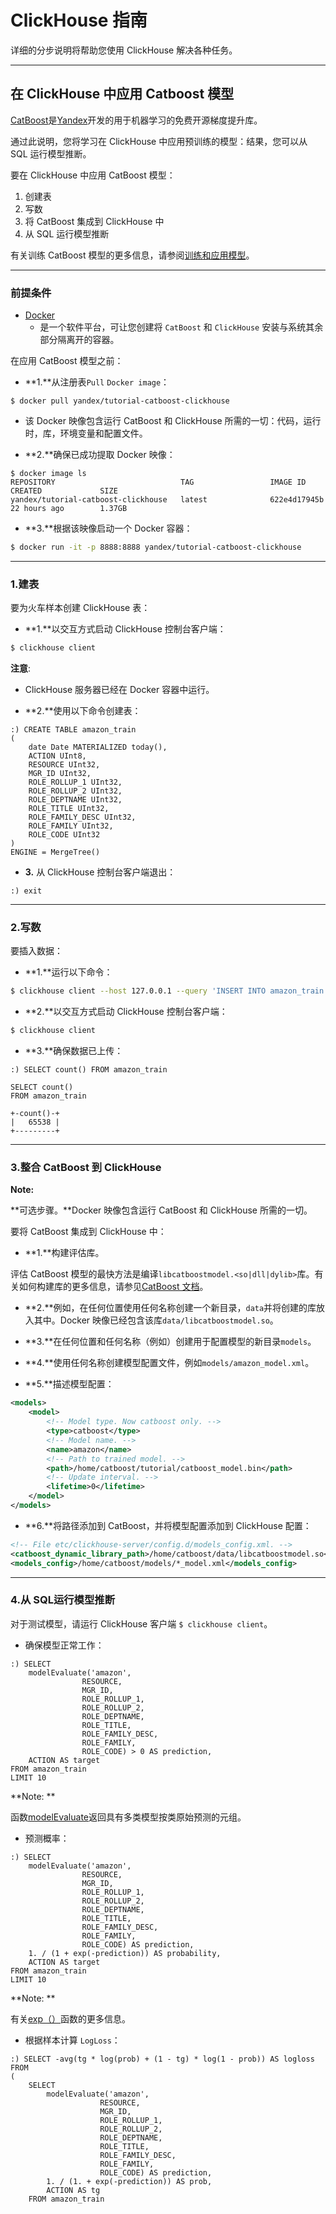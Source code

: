 # ClickHouse 指南

详细的分步说明将帮助您使用 ClickHouse 解决各种任务。

---

## 在 ClickHouse 中应用 Catboost 模型

[CatBoost](https://catboost.ai/)是[Yandex](https://yandex.com/company/)开发的用于机器学习的免费开源梯度提升库。

通过此说明，您将学习在 ClickHouse 中应用预训练的模型：结果，您可以从 SQL 运行模型推断。

要在 ClickHouse 中应用 CatBoost 模型：

1.  创建表
2.  写数
3.  将 CatBoost 集成到 ClickHouse 中
4.  从 SQL 运行模型推断

有关训练 CatBoost 模型的更多信息，请参阅[训练和应用模型](https://catboost.ai/docs/features/training.html#training)。

---

### 前提条件

- [Docker](https://docs.docker.com/install/)
  - 是一个软件平台，可让您创建将 `CatBoost` 和 `ClickHouse` 安装与系统其余部分隔离开的容器。

在应用 CatBoost 模型之前：

- **1.**从注册表`Pull` `Docker image`：

```$ docker pull yandex/tutorial-catboost-clickhouse```

  - 该 Docker 映像包含运行 CatBoost 和 ClickHouse 所需的一切：代码，运行时，库，环境变量和配置文件。

- **2.**确保已成功提取 Docker 映像：

```log
$ docker image ls
REPOSITORY                            TAG                 IMAGE ID            CREATED             SIZE
yandex/tutorial-catboost-clickhouse   latest              622e4d17945b        22 hours ago        1.37GB
```

- **3.**根据该映像启动一个 Docker 容器：

```bash
$ docker run -it -p 8888:8888 yandex/tutorial-catboost-clickhouse
```

---
### 1.建表

要为火车样本创建 ClickHouse 表：

- **1.**以交互方式启动 ClickHouse 控制台客户端：

```bash
$ clickhouse client
```

**注意**:

- ClickHouse 服务器已经在 Docker 容器中运行。

- **2.**使用以下命令创建表：

```
:) CREATE TABLE amazon_train
(
    date Date MATERIALIZED today(), 
    ACTION UInt8, 
    RESOURCE UInt32, 
    MGR_ID UInt32, 
    ROLE_ROLLUP_1 UInt32, 
    ROLE_ROLLUP_2 UInt32, 
    ROLE_DEPTNAME UInt32, 
    ROLE_TITLE UInt32, 
    ROLE_FAMILY_DESC UInt32, 
    ROLE_FAMILY UInt32, 
    ROLE_CODE UInt32
)
ENGINE = MergeTree()
```

- **3.** 从 ClickHouse 控制台客户端退出：

```
:) exit
```

---

### 2.写数

要插入数据：

- **1.**运行以下命令：

```bash
$ clickhouse client --host 127.0.0.1 --query 'INSERT INTO amazon_train FORMAT CSVWithNames' < ~/amazon/train.csv
```

- **2.**以交互方式启动 ClickHouse 控制台客户端：

```bash
$ clickhouse client
```

- **3.**确保数据已上传：

```log
:) SELECT count() FROM amazon_train

SELECT count()
FROM amazon_train

+-count()-+
|   65538 |
+---------+
```

---

### 3.整合 CatBoost 到 ClickHouse

**Note:**

**可选步骤。**Docker 映像包含运行 CatBoost 和 ClickHouse 所需的一切。

要将 CatBoost 集成到 ClickHouse 中：

- **1.**构建评估库。

评估 CatBoost 模型的最快方法是编译`libcatboostmodel.<so|dll|dylib>`库。有关如何构建库的更多信息，请参见[CatBoost 文档](https://catboost.ai/docs/concepts/c-plus-plus-api_dynamic-c-pluplus-wrapper.html)。

- **2.**例如，在任何位置使用任何名称创建一个新目录，`data`并将创建的库放入其中。Docker 映像已经包含该库`data/libcatboostmodel.so`。

- **3.**在任何位置和任何名称（例如）创建用于配置模型的新目录`models`。

- **4.**使用任何名称创建模型配置文件，例如`models/amazon_model.xml`。

- **5.**描述模型配置：

```xml
<models>
    <model>
        <!-- Model type. Now catboost only. -->
        <type>catboost</type>
        <!-- Model name. -->
        <name>amazon</name>
        <!-- Path to trained model. -->
        <path>/home/catboost/tutorial/catboost_model.bin</path>
        <!-- Update interval. -->
        <lifetime>0</lifetime>
    </model>
</models>
```

- **6.**将路径添加到 CatBoost，并将模型配置添加到 ClickHouse 配置：

```xml
<!-- File etc/clickhouse-server/config.d/models_config.xml. -->
<catboost_dynamic_library_path>/home/catboost/data/libcatboostmodel.so</catboost_dynamic_library_path>
<models_config>/home/catboost/models/*_model.xml</models_config>
```

---

### 4.从 SQL运行模型推断

对于测试模型，请运行 ClickHouse 客户端 `$ clickhouse client`。

- 确保模型正常工作：

```clickhouse
:) SELECT 
    modelEvaluate('amazon', 
                RESOURCE,
                MGR_ID,
                ROLE_ROLLUP_1,
                ROLE_ROLLUP_2,
                ROLE_DEPTNAME,
                ROLE_TITLE,
                ROLE_FAMILY_DESC,
                ROLE_FAMILY,
                ROLE_CODE) > 0 AS prediction, 
    ACTION AS target
FROM amazon_train
LIMIT 10
```

**Note: **

函数[modelEvaluate]()返回具有多类模型按类原始预测的元组。

- 预测概率：

```clickhouse
:) SELECT 
    modelEvaluate('amazon', 
                RESOURCE,
                MGR_ID,
                ROLE_ROLLUP_1,
                ROLE_ROLLUP_2,
                ROLE_DEPTNAME,
                ROLE_TITLE,
                ROLE_FAMILY_DESC,
                ROLE_FAMILY,
                ROLE_CODE) AS prediction,
    1. / (1 + exp(-prediction)) AS probability, 
    ACTION AS target
FROM amazon_train
LIMIT 10
```

**Note: **

有关[exp（）]()函数的更多信息。

- 根据样本计算 `LogLoss`：

```clickhouse
:) SELECT -avg(tg * log(prob) + (1 - tg) * log(1 - prob)) AS logloss
FROM 
(
    SELECT 
        modelEvaluate('amazon', 
                    RESOURCE,
                    MGR_ID,
                    ROLE_ROLLUP_1,
                    ROLE_ROLLUP_2,
                    ROLE_DEPTNAME,
                    ROLE_TITLE,
                    ROLE_FAMILY_DESC,
                    ROLE_FAMILY,
                    ROLE_CODE) AS prediction,
        1. / (1. + exp(-prediction)) AS prob, 
        ACTION AS tg
    FROM amazon_train
```

